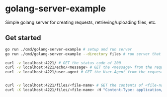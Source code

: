 # golang-server-example
Simple golang server for creating requests, retrieving/uploading files, etc.


## Get started

```bash
go run ./cmd/golang-server-example # setup and run server
go run ./cmd/golang-server-example --directory files # run server that points to local files (useful for POST files request)
```

```bash
curl -v localhost:4221/ # GET the status code of 200
curl -v localhost:4221/echo/<message> # GET the <message> from the request path
curl -v localhost:4221/user-agent # GET the User-Agent from the request header


curl -v localhost:4221/files/<file-name> # GET the contents of <file-name> from the server (need to setup --directory flag and physical directory location)
curl -X localhost:4221/files/<file-name> -H "Content-Type: application/octet-stream" -d "<file-content>" # POST the <file-content> to <file-name> on the server (need to setup --directory flag and physical directory location)
```